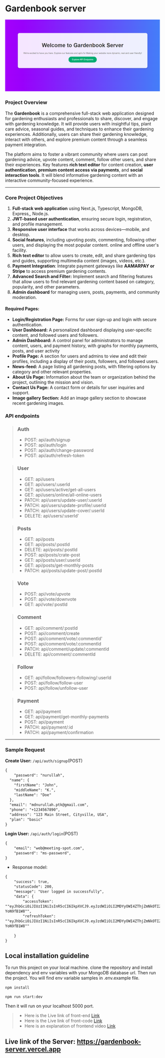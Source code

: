 # Gardenbook server

![HOME](./Home-page.png)

### **Project Overview**

The **Gardenbook** is a comprehensive full-stack web application designed for gardening enthusiasts and professionals to share, discover, and engage with gardening knowledge. It will provide users with insightful tips, plant care advice, seasonal guides, and techniques to enhance their gardening experiences. Additionally, users can share their gardening knowledge, interact with others, and explore premium content through a seamless payment integration.

The platform aims to foster a vibrant community where users can post gardening advice, upvote content, comment, follow other users, and share their experiences. Key features **rich text editor** for content creation, **user authentication**, **premium content access via payments**, and **social interaction tools**. It will blend informative gardening content with an interactive community-focused experience.

---

### **Core Project Objectives**

1. **Full-stack web application** using Next.js, Typescript, MongoDB, Express,, Node.js.
2. **JWT-based user authentication**, ensuring secure login, registration, and profile management.
3. **Responsive user interface** that works across devices—mobile, and desktop.
4. **Social features**, including upvoting posts, commenting, following other users, and displaying the most popular content. online and offline user's facility.
5. **Rich text editor** to allow users to create, edit, and share gardening tips and guides, supporting multimedia content (images, videos, etc.).
6. **Payment Integration**: Integrate payment gateways like **AAMARPAY or Stripe** to access premium gardening contents.
7. **Advanced Search and Filter:** Implement search and filtering features that allow users to find relevant gardening content based on category, popularity, and other parameters.
8. **Admin dashboard** for managing users, posts, payments, and community moderation.

#### Required Pages:

- **Login/Registration Page:** Forms for user sign-up and login with secure authentication.
- **User Dashboard:** A personalized dashboard displaying user-specific content, and followed users and followers.
- **Admin Dashboard:** A control panel for administrators to manage content, users, and payment history, with graphs for monthly payments, posts, and user activity
- **Profile Page:** A section for users and admins to view and edit their profiles, including a display of their posts, followers, and followed users.
- **News-feed:** A page listing all gardening posts, with filtering options by category and other relevant properties.
- **About Us Page:** Information about the team or organization behind the project, outlining the mission and vision.
- **Contact Us Page:** A contact form or details for user inquiries and support.
- **Image gallery Section:** Add an image gallery section to showcase recent gardening images.

### **API endpoints**

> ### Auth
>
> - POST: api/auth/signup
> - POST: api/auth/login
> - POST: api/auth/change-password
> - POST: api/auth/refresh-token

> ### User
>
> - GET: api/users
> - GET: api/users/:userId
> - GET: api/users/active/get-all-users
> - GET: api/users/online/all-online-users
> - PATCH: api/users/update-user/:userId
> - PATCH: api/users/update-profile/:userId
> - PATCH: api/users/update-cover/:userId
> - DELETE: api/users/:userId'

> ### Posts
>
> - GET: api/posts
> - GET: api/posts/:postId
> - DELETE: api/posts/:postId
> - POST: api/posts/crate-post
> - GET: api/posts/user/:userId
> - GET: api/posts/get-monthly-posts
> - PATCH: api/posts/update-post/:postId

> ### Vote
>
> - POST: api/vote/upvote
> - POST: api/vote/downvote
> - GET: api/vote/:postId

> ### Comment
>
> - GET: api/comment/:postId
> - POST: api/comment/create
> - POST: api/comment/vote/:commentId'
> - POST: api/comment/vote/:commentId
> - PATCH: api/comment/update/:commentId
> - DELETE: api/comment/:commentId

> ### Follow
>
> - GET: api/follow/followers-following/:userId
> - POST: api/follow/follow-user
> - POST: api/follow/unfollow-user

> ### Payment
>
> - GET: api/payment
> - GET: api/payment/get-monthly-payments
> - POST: api/payment
> - PATCH: api/payment/:id
> - PATCH: api/payment/confirmation

---

### Sample Request

**Create User:**
`/api/auth/signup`(POST)

```
{
    "password": "nurullah",
  "name": {
    "firstName": "John",
    "middleName": "K.",
    "lastName": "Doe"
  },
  "email": "mdnurullah.ptk@gmail.com",
  "phone": "+1234567890",
  "address": "123 Main Street, Cityville, USA",
  "plan": "basic"
}

```

**Login User:**
`/api/auth/login`(POST)

```
{
    "email": "web@meeting-spot.com",
    "password": "ms-password",
}
```

- Response model:

```
{
    "success": true,
    "statusCode": 200,
    "message": "User logged in successfully",
    "data": {
        "accessToken": ""eyJhbGciOiJIUzI1NiIsInR5cCI6IkpXVCJ9.eyJzdWIiOiI2MDYyOWI4ZThjZmNkOTI2Mzg0YjZlNWUiLCJuYW1lIjoiUHJvZ3JhbW1pbmcgSGVyb3MiLCJlbWFpbCI6IndlYkBwcm9ncmFtbWluZy1oZXJvLmNvbSIsInBob25lIjoiMTIzNDU2Nzg5MCIsInJvbGUiOiJhZG1pbiIsImFkZHJlc3MiOiIxMjMgTWFpbiBTdHJlZXQsIENpdHksIENvdW50cnkiLCJpYXQiOjE2MjQ1MTY2MTksImV4cCI6MTYyNDUyMDYxOX0.kWrEphO6lE9P5tvzrNBwx0sNogNuXpdyG-YoN9fB1W8"",
        "refreshToken": ""eyJhbGciOiJIUzI1NiIsInR5cCI6IkpXVCJ9.eyJzdWIiOiI2MDYyOWI4ZThjZmNkOTI2Mzg0YjZlNWUiLCJuYW1lIjoiUHJvZ3JhbW1pbmcgSGVyb3MiLCJlbWFpbCI6IndlYkBwcm9ncmFtbWluZy1oZXJvLmNvbSIsInBob25lIjoiMTIzNDU2Nzg5MCIsInJvbGUiOiJhZG1pbiIsImFkZHJlc3MiOiIxMjMgTWFpbiBTdHJlZXQsIENpdHksIENvdW50cnkiLCJpYXQiOjE2MjQ1MTY2MTksImV4cCI6MTYyNDUyMDYxOX0.kWrEphO6lE9P5tvzrNBwx0sNogNuXpdyG-YoN9fB1W8""

    }
}
```

## Local installation guideline

To run this project on your local machine. clone the repository and install dependency and env variables with your MongoDB database url. Then run the project. You will find env variable samples in .env.example file.

```
npm install
```

```
npm run start:dev
```

Then it will run on your localhost 5000 port.

> - Here is the Live link of front-end [Link](https://gardenbook-client.vercel.app)
> - Here is the Live link of front-code [Link](https://github.com/nurullah91/gardenbook-frontend)
> - Here is an explanation of frontend video [Link](https://drive.google.com/file/d/1I5kKOzEZyiRUMcxBxlrDMVn0W3SR14Hg/view?usp=drive_link)

## Live link of the Server: https://gardenbook-server.vercel.app
